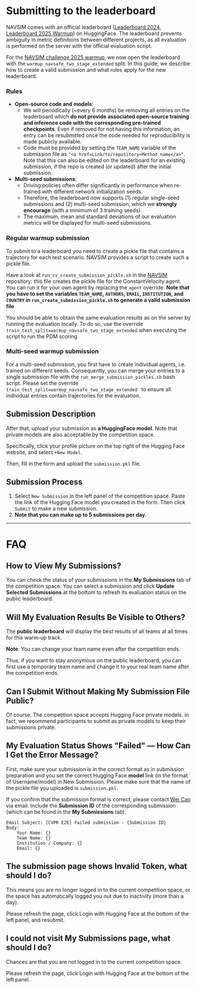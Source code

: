 # Submitting to the leaderboard

NAVSIM comes with an official leaderboard ([Leaderboard 2024](https://huggingface.co/spaces/AGC2024-P/e2e-driving-navsim), [Leaderboard 2025 Warmup](https://huggingface.co/spaces/AGC2025/e2e-driving-warmup)) on HuggingFace. The leaderboard prevents ambiguity in metric definitions between different projects, as all evaluation is performed on the server with the official evaluation script.

For the [NAVSIM challenge 2025 warmup](https://huggingface.co/spaces/AGC2025/e2e-driving-warmup), we now open the leaderboard with the `warmup_navsafe_two_stage_extended` split. In this guide, we describe how to create a valid submission and what rules apply for the new leaderboard.

### Rules

- **Open-source code and models**:
  - We will periodically (~every 6 months) be removing all entries on the leaderboard which **do not provide associated open-source training and inference code with the corresponding pre-trained checkpoints**. Even if removed for not having this information, an entry can be resubmitted once the code needed for reproducibility is made publicly available.
  - Code must be provided by setting the `TEAM_NAME` variable of the submission file as `"<a href=Link/to/repository>Method name</a>"`. Note that this can also be edited on the leaderboard for an existing submission, if the repo is created (or updated) after the initial submission.
- **Multi-seed submissions**:
  - Driving policies often differ significantly in performance when re-trained with different network initialization seeds.
  - Therefore, the leaderboard now supports (1) regular single-seed submissions and (2) multi-seed submission, which we **strongly encourage** (with a minimum of 3 training seeds).
  - The maximum, mean and standard deviations of our evaluation metrics will be displayed for multi-seed submissions.

### Regular warmup submission

To submit to a leaderboard you need to create a pickle file that contains a trajectory for each test scenario. NAVSIM provides a script to create such a pickle file.

Have a look at `run_cv_create_submission_pickle.sh` in the [NAVSIM](https://github.com/autonomousvision/navsim/blob/main/docs/install.md) repository: this file creates the pickle file for the ConstantVelocity agent. You can run it for your own agent by replacing the `agent` override. **Note that you have to set the variables `TEAM_NAME`, `AUTHORS`, `EMAIL`, `INSTITUTION`, and `COUNTRY` in `run_create_submission_pickle.sh` to generate a valid submission file**

You should be able to obtain the same evaluation results as on the server by running the evaluation locally. To do so, use the override `train_test_split=warmup_navsafe_two_stage_extended` when executing the script to run the PDM scoring.

### Multi-seed warmup submission

For a multi-seed submission, you first have to create individual agents, i.e. trained on different seeds. Consequently, you can merge your entries to a single submission file with the `run_merge_submission_pickles.sh` bash script. Please set the override `train_test_split=warmup_navsafe_two_stage_extended ` to ensure all individual entries contain trajectories for the evaluation.

## Submission Description

After that, upload your submission as **a HuggingFace model**. Note that private models are also acceptable by the competition space.

Specifically, click your profile picture on the top right of the Hugging Face website, and select `+New Model`.

Then, fill in the form and upload the `submission.pkl` file.

## Submission Process

1. Select `New Submission` in the left panel of the competition space. Paste the link of the Hugging Face model you created in the form. Then click `Submit` to make a new submission.
2. **Note that you can make up to 5 submissions per day.**

---

# FAQ

## How to View My Submissions?

You can check the status of your submissions in the **My Submissions** tab of the competition space. You can select a submission and click **Update Selected Submissions** at the bottom to refresh its evaluation status on the public leaderboard.

## Will My Evaluation Results Be Visible to Others?

The **public leaderboard** will display the best results of all teams at all times for this warm-up track.

**Note**: You can change your team name even after the competition ends.

Thus, if you want to stay anonymous on the public leaderboard, you can first use a temporary team name and change it to your real team name after the competition ends.

## Can I Submit Without Making My Submission File Public?

Of course. The competition space accepts Hugging Face private models. in fact, we recommend participants to submit as private models to keep their submissions private.

## My Evaluation Status Shows "Failed" — How Can I Get the Error Message?

First, make sure your submission is in the correct format as in submission preparation and you set the correct Hugging Face **model** link (in the format of Username/model) in New Submission. Please make sure that the name of the pickle file you uploaded is `submission.pkl`.

If you confirm that the submission format is correct, please contact [Wei Cao](mailto:dave.caowei@gmail.com) via email. Include the **Submission ID** of the corresponding submission (which can be found in the **My Submissions** tab).

```
Email Subject: [CVPR E2E] Failed submission - {Submission ID}
Body:
    Your Name: {}
    Team Name: {}
    Institution / Company: {}
    Email: {}
```

## The submission page shows Invalid Token, what should I do?

This means you are no longer logged in to the current competition space, or the space has automatically logged you out due to inactivity (more than a day).

Please refresh the page, click Login with Hugging Face at the bottom of the left panel, and resubmit.

## I could not visit My Submissions page, what should I do?

Chances are that you are not logged in to the current competition space.

Please refresh the page, click Login with Hugging Face at the bottom of the left panel.
